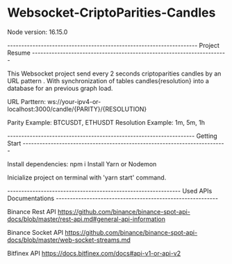 # Websocket-CriptoParities-Candles
Node version: 16.15.0

-------------------------------------------------------------------- Project Resume ----------------------------------------------------------------------

  This Websocket project send every 2 seconds criptoparities candles by an URL pattern . With synchronization of tables candles{resolution} into a database for an previous graph load.

URL Parttern: ws://your-ipv4-or-localhost:3000/candle/{PARITY}/{RESOLUTION}

Parity Example: BTCUSDT, ETHUSDT
Resolution Example: 1m, 5m, 1h

------------------------------------------------------------------- Getting Start -------------------------------------------------------------------------

Install dependencies: npm i
Install Yarn or Nodemon

Inicialize project on terminal with 'yarn start' command.

-------------------------------------------------------------- Used APIs Documentations ----------------------------------------------------------

Binance Rest API
https://github.com/binance/binance-spot-api-docs/blob/master/rest-api.md#general-api-information

Binance Socket API
https://github.com/binance/binance-spot-api-docs/blob/master/web-socket-streams.md

Bitfinex API
https://docs.bitfinex.com/docs#api-v1-or-api-v2
